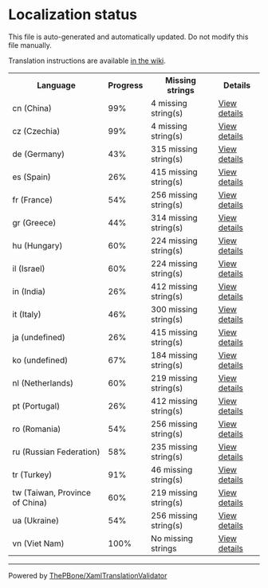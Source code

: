 # Localization status

This file is auto-generated and automatically updated. Do not modify this file manually.

Translation instructions are available [in the wiki](https://github.com/ThePBone/GalaxyBudsClient/wiki/3.-How-to-help-with-translations).

<table>
<tr><th>Language</th><th>Progress</th><th>Missing strings</th><th>Details</th></tr>
<tr><td>cn (China)</td><td>99%</td><td>4 missing string(s)</td><td><a href="cn.md">View details</a></td></tr>
<tr><td>cz (Czechia)</td><td>99%</td><td>4 missing string(s)</td><td><a href="cz.md">View details</a></td></tr>
<tr><td>de (Germany)</td><td>43%</td><td>315 missing string(s)</td><td><a href="de.md">View details</a></td></tr>
<tr><td>es (Spain)</td><td>26%</td><td>415 missing string(s)</td><td><a href="es.md">View details</a></td></tr>
<tr><td>fr (France)</td><td>54%</td><td>256 missing string(s)</td><td><a href="fr.md">View details</a></td></tr>
<tr><td>gr (Greece)</td><td>44%</td><td>314 missing string(s)</td><td><a href="gr.md">View details</a></td></tr>
<tr><td>hu (Hungary)</td><td>60%</td><td>224 missing string(s)</td><td><a href="hu.md">View details</a></td></tr>
<tr><td>il (Israel)</td><td>60%</td><td>224 missing string(s)</td><td><a href="il.md">View details</a></td></tr>
<tr><td>in (India)</td><td>26%</td><td>412 missing string(s)</td><td><a href="in.md">View details</a></td></tr>
<tr><td>it (Italy)</td><td>46%</td><td>300 missing string(s)</td><td><a href="it.md">View details</a></td></tr>
<tr><td>ja (undefined)</td><td>26%</td><td>415 missing string(s)</td><td><a href="ja.md">View details</a></td></tr>
<tr><td>ko (undefined)</td><td>67%</td><td>184 missing string(s)</td><td><a href="ko.md">View details</a></td></tr>
<tr><td>nl (Netherlands)</td><td>60%</td><td>219 missing string(s)</td><td><a href="nl.md">View details</a></td></tr>
<tr><td>pt (Portugal)</td><td>26%</td><td>412 missing string(s)</td><td><a href="pt.md">View details</a></td></tr>
<tr><td>ro (Romania)</td><td>54%</td><td>256 missing string(s)</td><td><a href="ro.md">View details</a></td></tr>
<tr><td>ru (Russian Federation)</td><td>58%</td><td>235 missing string(s)</td><td><a href="ru.md">View details</a></td></tr>
<tr><td>tr (Turkey)</td><td>91%</td><td>46 missing string(s)</td><td><a href="tr.md">View details</a></td></tr>
<tr><td>tw (Taiwan, Province of China)</td><td>60%</td><td>219 missing string(s)</td><td><a href="tw.md">View details</a></td></tr>
<tr><td>ua (Ukraine)</td><td>54%</td><td>256 missing string(s)</td><td><a href="ua.md">View details</a></td></tr>
<tr><td>vn (Viet Nam)</td><td>100%</td><td>No missing strings</td><td><a href="vn.md">View details</a></td></tr>

</table>

__________

Powered by [ThePBone/XamlTranslationValidator](https://github.com/ThePBone/XamlTranslationValidator)